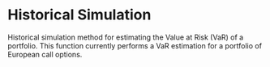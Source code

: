 # Historical Simulation

Historical simulation method for estimating the Value at Risk (VaR) of a portfolio. This function
currently performs a VaR estimation for a portfolio of European call options.
